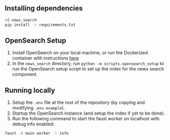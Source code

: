 ## Installing dependencies
```bash
cd news_search
pip install -r requirements.txt
```

## OpenSearch Setup
1. Install OpenSearch on your local machine, or run the Dockerized container with instructions [here](https://opensearch.org/docs/latest/install-and-configure/install-opensearch/docker/)
2. In the `news_search` directory, run `python -m scripts.opensearch_setup` to run the OpenSearch setup script to set up the index for the news search component.

## Running locally
1. Setup the `.env` file at the root of the repository (by copying and modifying `.env.example`).
2. Startup the OpenSearch instance (and setup the index if yet to be done).
3. Run the following command to start the faust worker on localhost with debug info enabled:
```bash
faust -A main worker -l info
```
